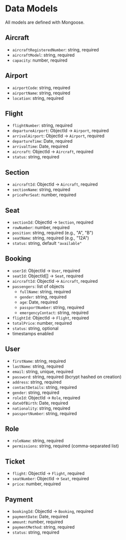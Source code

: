 # Data Models

All models are defined with Mongoose.

## Aircraft
- `aircraftRegisteredNumber`: string, required
- `aircraftModel`: string, required
- `capacity`: number, required

## Airport
- `airportCode`: string, required
- `airportName`: string, required
- `location`: string, required

## Flight
- `flightNumber`: string, required
- `departureAirport`: ObjectId -> `Airport`, required
- `arrivalAirport`: ObjectId -> `Airport`, required
- `departureTime`: Date, required
- `arrivalTime`: Date, required
- `aircraft`: ObjectId -> `Aircraft`, required
- `status`: string, required

## Section
- `aircraftId`: ObjectId -> `Aircraft`, required
- `sectionName`: string, required
- `pricePerSeat`: number, required

## Seat
- `sectionId`: ObjectId -> `Section`, required
- `rowNumber`: number, required
- `position`: string, required (e.g., "A", "B")
- `seatName`: string, required (e.g., "12A")
- `status`: string, default `"available"`

## Booking
- `userId`: ObjectId -> `User`, required
- `seatId`: ObjectId[] -> `Seat`, required
- `aircraftId`: ObjectId -> `Aircraft`, required
- `passengers`: list of objects
  - `fullName`: string, required
  - `gender`: string, required
  - `age`: Date, required
  - `passportNumber`: string, required
  - `emergencyContact`: string, required
- `flightId`: ObjectId -> `Flight`, required
- `totalPrice`: number, required
- `status`: string, optional
- timestamps enabled

## User
- `firstName`: string, required
- `lastName`: string, required
- `email`: string, unique, required
- `password`: string, required (bcrypt hashed on creation)
- `address`: string, required
- `contactDetails`: string, required
- `gender`: string, required
- `roleId`: ObjectId -> `Role`, required
- `dateOfBirth`: Date, required
- `nationality`: string, required
- `passportNumber`: string, required

## Role
- `roleName`: string, required
- `permissions`: string, required (comma-separated list)

## Ticket
- `flight`: ObjectId -> `Flight`, required
- `seatNumber`: ObjectId -> `Seat`, required
- `price`: number, required

## Payment
- `bookingId`: ObjectId -> `Booking`, required
- `paymentDate`: Date, required
- `amount`: number, required
- `paymentMethod`: string, required
- `status`: string, required
